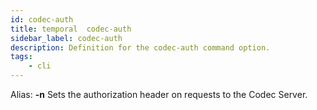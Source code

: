 ```yaml
---
id: codec-auth
title: temporal  codec-auth
sidebar_label: codec-auth
description: Definition for the codec-auth command option.
tags:
	- cli
---
```


Alias: **-n**
Sets the authorization header on requests to the Codec Server.
